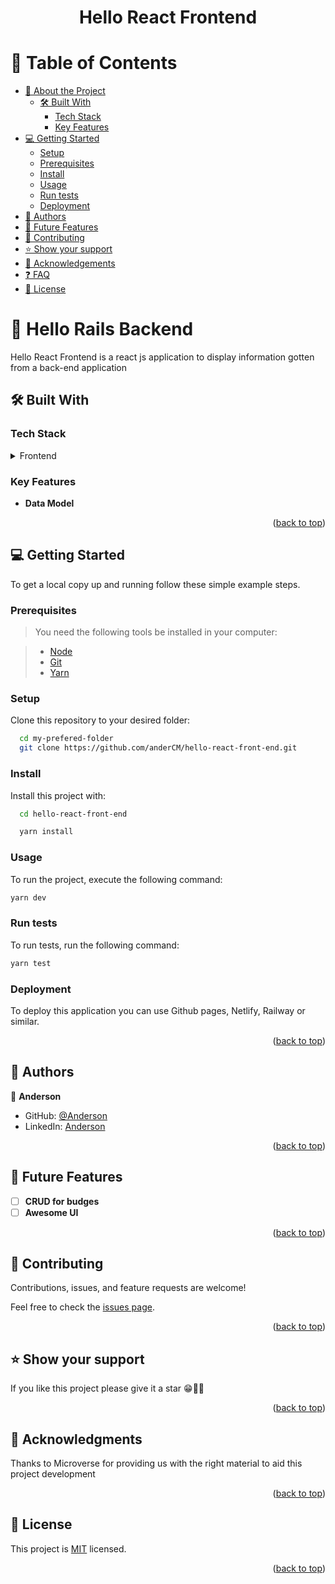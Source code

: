 <div align="center">
  <h1><b>Hello React Frontend</b></h1>
</div>

# 📗 Table of Contents

- [📖 About the Project](#about-project)
  - [🛠 Built With](#built-with)
    - [Tech Stack](#tech-stack)
    - [Key Features](#key-features)
- [💻 Getting Started](#getting-started)
  - [Setup](#setup)
  - [Prerequisites](#prerequisites)
  - [Install](#install)
  - [Usage](#usage)
  - [Run tests](#run-tests)
  - [Deployment](#triangular_flag_on_post-deployment)
- [👥 Authors](#authors)
- [🔭 Future Features](#future-features)
- [🤝 Contributing](#contributing)
- [⭐️ Show your support](#support)
- [🙏 Acknowledgements](#acknowledgements)
- [❓ FAQ](#faq)
- [📝 License](#license)

# 📖 Hello Rails Backend <a name="about-project"></a>

Hello React Frontend is a react js application to display information gotten from a back-end application
## 🛠 Built With <a name="built-with"></a>

### Tech Stack <a name="tech-stack"></a>

<details>
  <summary>Frontend</summary>
  <ul>
    <li><a href="https://vitejs.dev/">Vite</a></li>
    <li><a href="https://react.dev/">React js</a></li>
  </ul>
  </details>

### Key Features <a name="key-features"></a>

- **Data Model**

<p align="right">(<a href="#readme-top">back to top</a>)</p>

## 💻 Getting Started <a name="getting-started"></a>

To get a local copy up and running follow these simple example steps.

### Prerequisites

> You need the following tools be installed in your computer:

> - [Node](https://nodejs.org/)
> - [Git](https://www.linode.com/docs/guides/how-to-install-git-on-linux-mac-and-windows/)
> - [Yarn](https://yarnpkg.com/)

### Setup

Clone this repository to your desired folder:

```sh
  cd my-prefered-folder
  git clone https://github.com/anderCM/hello-react-front-end.git

```

### Install

Install this project with:

```sh
  cd hello-react-front-end

  yarn install
```

### Usage

To run the project, execute the following command:

```sh
yarn dev
```

### Run tests

To run tests, run the following command:

```sh
yarn test
```

### Deployment
To deploy this application you can use Github pages, Netlify, Railway or similar.

<p align="right">(<a href="#readme-top">back to top</a>)</p>

## 👥 Authors <a name="authors"></a>

👤 **Anderson**

- GitHub: [@Anderson](https://github.com/anderCM)
- LinkedIn: [Anderson](https://www.linkedin.com/in/andersoncanales/)

<p align="right">(<a href="#readme-top">back to top</a>)</p>

## 🔭 Future Features <a name="future-features"></a>

- [ ] **CRUD for budges**
- [ ] **Awesome UI**

<p align="right">(<a href="#readme-top">back to top</a>)</p>

## 🤝 Contributing <a name="contributing"></a>

Contributions, issues, and feature requests are welcome!

Feel free to check the [issues page](https://github.com/anderCM/hello-react-front-end/issues).

<p align="right">(<a href="#readme-top">back to top</a>)</p>

## ⭐️ Show your support <a name="support"></a>

If you like this project please give it a star 😁🌟✨

<p align="right">(<a href="#readme-top">back to top</a>)</p>

## 🙏 Acknowledgments <a name="acknowledgements"></a>
Thanks to Microverse for providing us with the right material to aid this project development

<p align="right">(<a href="#readme-top">back to top</a>)</p>

## 📝 License <a name="license"></a>

This project is [MIT](./LICENSE) licensed.

<p align="right">(<a href="#readme-top">back to top</a>)</p>
